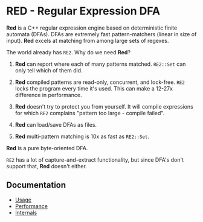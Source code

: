 # RED - Regular Expression DFA

**Red** is a C++ regular expression engine based on deterministic finite
automata (DFAs).  DFAs are extremely fast pattern-matchers
(linear in size of input).
**Red** excels at matching from among large sets of regexes.

The world already has `RE2`.  Why do we need **Red**?

1. **Red** can report where each of many patterns matched.
`RE2::Set` can only tell which of them did.

1. **Red** compiled patterns are read-only, concurrent, and lock-free.
`RE2` locks the program every time it's used.
This can make a 12-27x difference in performance.

1. **Red** doesn't try to protect you from yourself.  It will compile
expressions for which `RE2` complains "pattern too large - compile failed".

1. **Red** can load/save DFAs as files.

1. **Red** multi-pattern matching is 10x as fast as `RE2::Set`.

**Red** is a pure byte-oriented DFA.

`RE2` has a lot of capture-and-extract functionality,
but since DFA's don't support that, **Red** doesn't either.

## Documentation

- [Usage](doc/Usage.md)
- [Performance](doc/Performance.md)
- [Internals](doc/Internals.md)
